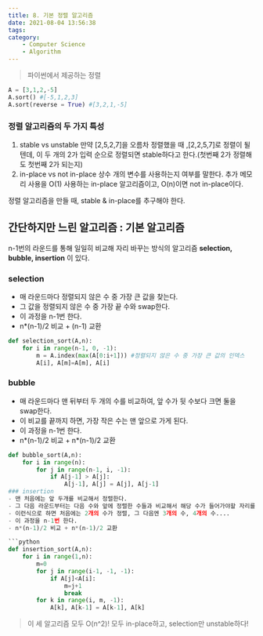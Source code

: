 ```yaml
---
title: 8. 기본 정렬 알고리즘
date: 2021-08-04 13:56:38
tags:
category:
    - Computer Science
    - Algorithm
---
```

> 파이썬에서 제공하는 정렬
```python
A = [3,1,2,-5]
A.sort() #[-5,1,2,3]
A.sort(reverse = True) #[3,2,1,-5]
```

### 정렬 알고리즘의 두 가지 특성
1. stable vs unstable
만약 \[2,5,2,7]을 오름차 정렬했을 때 ,\[2,2,5,7]로 정렬이 될 텐데, 이 두 개의 2가 입력 순으로 정렬되면 stable하다고 한다.(첫번째 2가 정렬해도 첫번째 2가 되는지)
2. in-place vs not in-place
상수 개의 변수를 사용하는지 여부를 말한다.
추가 메모리 사용을 O(1) 사용하는 in-place 알고리즘이고, O(n)이면 not in-place이다.

정렬 알고리즘을 만들 때, stable & in-place를 추구해야 한다.

## 간단하지만 느린 알고리즘 : 기본 알고리즘
n-1번의 라운드를 통해 일일히 비교해 자리 바꾸는 방식의 알고리즘
**selection, bubble, insertion** 이 있다.

### selection
- 매 라운드마다 정렬되지 않은 수 중 가장 큰 값을 찾는다.
- 그 값을 정렬되지 않은 수 중 가장 끝 수와 swap한다.
- 이 과정을 n-1번 한다.
- n*(n-1)/2 비교 + (n-1) 교환

```python
def selection_sort(A,n):
    for i in range(n-1, 0, -1):
        m = A.index(max(A[0:i+1])) #정렬되지 않은 수 중 가장 큰 값의 인덱스
        A[i], A[m]=A[m], A[i]
```
### bubble
- 매 라운드마다 맨 뒤부터 두 개의 수를 비교하여, 앞 수가 뒷 수보다 크면 둘을 swap한다.
- 이 비교를 끝까지 하면, 가장 작은 수는 맨 앞으로 가게 된다.
- 이 과정을 n-1번 한다.
- n*(n-1)/2 비교 + n*(n-1)/2 교환

```python
def bubble_sort(A,n):
    for i in range(n):
        for j in range(n-1, i, -1):
            if A[j-1] > A[j]:
                A[j-1], A[j] = A[j], A[j-1]
### insertion
- 맨 처음에는 앞 두개를 비교해서 정렬한다.
- 그 다음 라운드부터는 다음 수와 앞에 정렬한 수들과 비교해서 해당 수가 들어가야할 자리를 찾아 사이에 넣는다.
- 이런식으로 하면 처음에는 2개의 수가 정렬, 그 다음엔 3개의 수, 4개의 수....
- 이 과정을 n-1번 한다.
- n*(n-1)/2 비교 + n*(n-1)/2 교환

```python
def insertion_sort(A,n):
    for i in range(1,n):
        m=0
        for j in range(i-1, -1, -1):
            if A[j]<A[i]:
                m=j+1
                break
        for k in range(i, m, -1):
            A[k], A[k-1] = A[k-1], A[k]
```

> 이 세 알고리즘 모두 O(n^2)!
모두 in-place하고, selection만 unstable하다!